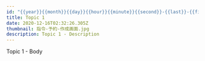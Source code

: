 ```yaml
---
id: "{{year}}{{month}}{{day}}{{hour}}{{minute}}{{second}}-{{last}}-{{first}}"
title: Topic 1
date: 2020-12-16T02:32:26.305Z
thumbnail: 指令-予約-作成画面.jpg
description: Topic 1 - Description
---
```

Topic 1 - Body